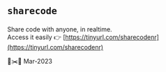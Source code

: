 ## <b><pre>sharecode</pre> </b>
Share code with anyone, in realtime.  
Access it easily 👉 [https://tinyurl.com/sharecodenr](https://tinyurl.com/sharecodenr) 

🔨✂️🔦 Mar-2023